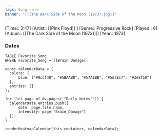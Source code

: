 ```yaml
---
tags: Song ⭐⭐⭐⭐ 
banner: "![[The Dark Side of the Moon (1973).jpg]]"
---
```

[Time:: 3:47]
[Artist:: [[Pink Floyd]] ]
[Genre:: Progressive Rock]
[Played:: 6]
[Album:: [[The Dark Side of the Moon (1973)]]]
[Year:: 1973]
### Dates
````dataview
TABLE Favorite_Song
WHERE Favorite_Song = [[Brain Damage]]
````
  ```dataviewjs
const calendarData = { 
	colors: { 
		blue: ["#9ccfd8", "#5BAAB8", "#57A1BB", "#5da8c7", "#3e8fb0"] 
	}, 
	entries: [] 
}; 

for (let page of dv.pages('"Daily Notes"')) { 
	calendarData.entries.push({ 
		date: page.file.name, 
		intensity: page["Brain_Damage"]
	}); 
} 

renderHeatmapCalendar(this.container, calendarData);
```
